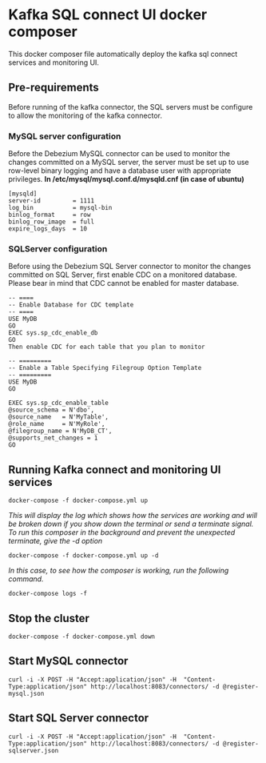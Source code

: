 # Kafka SQL connect UI docker composer
This docker composer file automatically deploy the kafka sql connect services and monitoring UI.

## Pre-requirements
Before running of the kafka connector, the SQL servers must be configure to allow the monitoring of the kafka connector.
### MySQL server configuration
Before the Debezium MySQL connector can be used to monitor the changes committed on a MySQL server, the server must be set up to use row-level binary logging and have a database user with appropriate privileges.
**In /etc/mysql/mysql.conf.d/mysqld.cnf (in case of ubuntu)**
```
[mysqld]
server-id         = 1111
log_bin           = mysql-bin
binlog_format     = row
binlog_row_image  = full
expire_logs_days  = 10
```

### SQLServer configuration
Before using the Debezium SQL Server connector to monitor the changes committed on SQL Server, first enable CDC on a monitored database. Please bear in mind that CDC cannot be enabled for master database.
```
-- ====
-- Enable Database for CDC template
-- ====
USE MyDB
GO
EXEC sys.sp_cdc_enable_db
GO
Then enable CDC for each table that you plan to monitor

-- =========
-- Enable a Table Specifying Filegroup Option Template
-- =========
USE MyDB
GO

EXEC sys.sp_cdc_enable_table
@source_schema = N'dbo',
@source_name   = N'MyTable',
@role_name     = N'MyRole',
@filegroup_name = N'MyDB_CT',
@supports_net_changes = 1
GO
```

## Running Kafka connect and monitoring UI services
```
docker-compose -f docker-compose.yml up
```
*This will display the log which shows how the services are working and will be broken down if you show down the terminal or send a terminate signal.*
*To run this composer in the background and prevent the unexpected terminate, give the -d option*
```
docker-compose -f docker-compose.yml up -d
```
*In this case, to see how the composer is working, run the following command.*
```
docker-compose logs -f
```

## Stop the cluster
```
docker-compose -f docker-compose.yml down
```

## Start MySQL connector
```
curl -i -X POST -H "Accept:application/json" -H  "Content-Type:application/json" http://localhost:8083/connectors/ -d @register-mysql.json
```

## Start SQL Server connector
```
curl -i -X POST -H "Accept:application/json" -H  "Content-Type:application/json" http://localhost:8083/connectors/ -d @register-sqlserver.json
```
